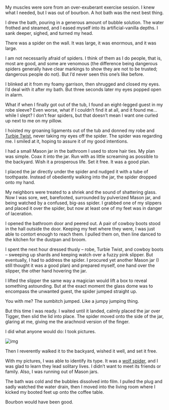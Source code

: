 

My muscles were sore from an over-exuberant exercise session. I knew what I needed, but I was out of bourbon.
A hot bath was the next best thing.

I drew the bath, pouring in a generous amount of bubble solution. The water frothed and steamed, and I eased
myself into its artificial-vanilla depths. I sank deeper, sighed, and turned my head.

There was a spider on the wall. It was large, it was enormous, and it was large. 

I am not necessarily afraid of spiders. I think of them as I do people, that is, most are good, and some are
venomous (the difference being dangerous spiders generally have clear markings to show they are not to be
trusted; dangerous people do not). But I’d never seen this one’s like before. 

I blinked at it from my foamy garrison, then shrugged and closed my eyes. I’d deal with it after my bath.
But three seconds later my eyes popped open in alarm.

What if when I finally got out of the tub, I found an eight-legged guest in my robe sleeve? Even worse, what
if I couldn’t find it at all, and it found me… while I slept? I don’t fear spiders, but that doesn’t
mean I want one curled up next to me on my pillow. 

I hoisted my groaning ligaments out of the tub and donned my robe and [Turbie Twist](http://turbietwist.com/),
never taking my eyes off the spider. The spider was regarding me. I smiled at it, hoping to assure it of my
good intentions. 

I had a small Mason jar in the bathroom I used to store hair ties. My plan was simple. Coax it into the jar.
Run with as little screaming as possible to the backyard. Wish it a prosperous life. Set it free. It was a
good plan.

I placed the jar directly under the spider and nudged it with a tube of toothpaste. Instead of obediently
walking into the jar, the spider dropped onto my hand.

My neighbors were treated to a shriek and the sound of shattering glass. Now I was sore, wet, barefooted,
surrounded by pulverized Mason jar, and being watched by a confused, big-ass spider. I grabbed one of my
slippers and placed it over the spider, but now at least one of my feet was in danger of laceration. 

I opened the bathroom door and peered out. A pair of cowboy boots stood in the hall outside the door. Keeping
my feet where they were, I was just able to contort enough to reach them. I pulled them on, then line danced
to the kitchen for the dustpan and broom.

I spent the next hour dressed thusly – robe, Turbie Twist, and cowboy boots – sweeping up shards and
keeping watch over a fuzzy pink slipper. But eventually, I had to address the spider. I procured yet another
Mason jar (I still thought it was a good plan) and prepared myself, one hand over the slipper, the other hand
hovering the jar.

I lifted the slipper the same way a magician would lift a box to reveal something astounding. But at the exact
moment the glass dome was to encompass the unwanted guest, the spider jumped straight up.

You with me? The sumbitch jumped. Like a jumpy jumping thing.

But this time I was ready. I waited until it landed, calmly placed the jar over Tigger, then slid the lid into
place. The spider moved onto the side of the jar, glaring at me, giving me the arachnoid version of the
finger.

I did what anyone would do: I took pictures. 

![img](https://pastrybox.s3.amazonaws.com/3bea014cd64c02c5175ffb50fb6cf21f/data/img/thoughts/insert/851/-61413c869f2bd6f59a2fc5d6b0a85152-3e0df602da6d1bf8f5c2e82019114511.768.jpg)

Then I reverently walked it to the backyard, wished it well, and set it free. 

With my pictures, I was able to identify its type. It was a [wolf
spider](http://en.wikipedia.org/wiki/Wolf_spider), and I was glad to learn they lead solitary lives. I
didn’t want to meet its friends or family. Also, I was running out of Mason jars.

The bath was cold and the bubbles dissolved into film. I pulled the plug and sadly watched the water drain,
then I moved into the living room where I kicked my booted feet up onto the coffee table. 

Bourbon would have been good.